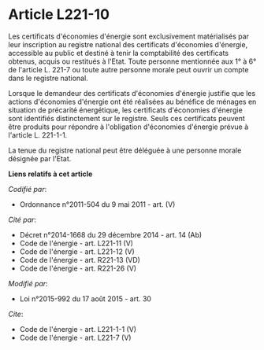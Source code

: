 # Article L221-10

Les certificats d'économies d'énergie sont exclusivement matérialisés par leur inscription au registre national des
certificats d'économies d'énergie, accessible au public et destiné à tenir la comptabilité des certificats obtenus, acquis ou
restitués à l'Etat. Toute personne mentionnée aux 1° à 6° de l'article L. 221-7 ou toute autre personne morale peut ouvrir un
compte dans le registre national. 

Lorsque le demandeur des certificats d'économies d'énergie justifie que les actions d'économies d'énergie ont été réalisées
au bénéfice de ménages en situation de précarité énergétique, les certificats d'économies d'énergie sont identifiés
distinctement sur le registre. Seuls ces certificats peuvent être produits pour répondre à l'obligation d'économies d'énergie
prévue à l'article L. 221-1-1. 

La tenue du registre national peut être déléguée à une personne morale désignée par l'Etat.

**Liens relatifs à cet article**

_Codifié par_:

  - Ordonnance n°2011-504 du 9 mai 2011 - art. (V)

_Cité par_:

  - Décret n°2014-1668 du 29 décembre 2014 - art. 14 (Ab)
  - Code de l'énergie - art. L221-11 (V)
  - Code de l'énergie - art. L221-12 (V)
  - Code de l'énergie - art. R221-13 (VD)
  - Code de l'énergie - art. R221-26 (V)

_Modifié par_:

  - Loi n°2015-992 du 17 août 2015 - art. 30

_Cite_:

  - Code de l'énergie - art. L221-1-1 (V)
  - Code de l'énergie - art. L221-7 (V)
